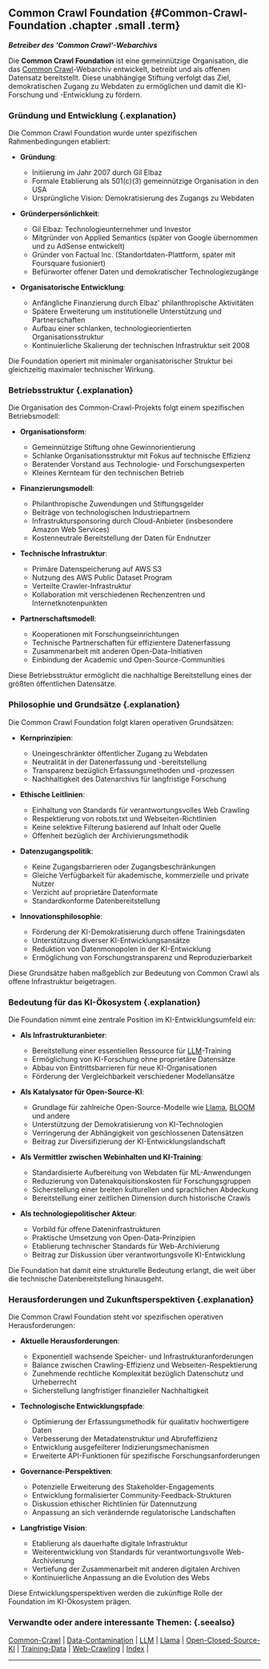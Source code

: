 ## Common Crawl Foundation {#Common-Crawl-Foundation .chapter .small .term}

***Betreiber des 'Common Crawl'-Webarchivs***

Die **Common Crawl Foundation** ist eine gemeinnützige Organisation, die das [Common Crawl](#Common-Crawl)-Webarchiv entwickelt, betreibt und als offenen Datensatz bereitstellt.
Diese unabhängige Stiftung verfolgt das Ziel, demokratischen Zugang zu Webdaten zu ermöglichen und damit die KI-Forschung und -Entwicklung zu fördern.

### Gründung und Entwicklung {.explanation}

Die Common Crawl Foundation wurde unter spezifischen Rahmenbedingungen etabliert:

- **Gründung**: 
  - Initiierung im Jahr 2007 durch Gil Elbaz
  - Formale Etablierung als 501(c)(3) gemeinnützige Organisation in den USA
  - Ursprüngliche Vision: Demokratisierung des Zugangs zu Webdaten

- **Gründerpersönlichkeit**:
  - Gil Elbaz: Technologieunternehmer und Investor
  - Mitgründer von Applied Semantics (später von Google übernommen und zu AdSense entwickelt)
  - Gründer von Factual Inc. (Standortdaten-Plattform, später mit Foursquare fusioniert)
  - Befürworter offener Daten und demokratischer Technologiezugänge

- **Organisatorische Entwicklung**:
  - Anfängliche Finanzierung durch Elbaz' philanthropische Aktivitäten
  - Spätere Erweiterung um institutionelle Unterstützung und Partnerschaften
  - Aufbau einer schlanken, technologieorientierten Organisationsstruktur
  - Kontinuierliche Skalierung der technischen Infrastruktur seit 2008

Die Foundation operiert mit minimaler organisatorischer Struktur bei gleichzeitig maximaler technischer Wirkung.

### Betriebsstruktur {.explanation}

Die Organisation des Common-Crawl-Projekts folgt einem spezifischen Betriebsmodell:

- **Organisationsform**:
  - Gemeinnützige Stiftung ohne Gewinnorientierung
  - Schlanke Organisationsstruktur mit Fokus auf technische Effizienz
  - Beratender Vorstand aus Technologie- und Forschungsexperten
  - Kleines Kernteam für den technischen Betrieb

- **Finanzierungsmodell**:
  - Philanthropische Zuwendungen und Stiftungsgelder
  - Beiträge von technologischen Industriepartnern
  - Infrastruktursponsoring durch Cloud-Anbieter (insbesondere Amazon Web Services)
  - Kostenneutrale Bereitstellung der Daten für Endnutzer

- **Technische Infrastruktur**:
  - Primäre Datenspeicherung auf AWS S3
  - Nutzung des AWS Public Dataset Program
  - Verteilte Crawler-Infrastruktur
  - Kollaboration mit verschiedenen Rechenzentren und Internetknotenpunkten

- **Partnerschaftsmodell**:
  - Kooperationen mit Forschungseinrichtungen
  - Technische Partnerschaften für effizientere Datenerfassung
  - Zusammenarbeit mit anderen Open-Data-Initiativen
  - Einbindung der Academic und Open-Source-Communities

Diese Betriebsstruktur ermöglicht die nachhaltige Bereitstellung eines der größten öffentlichen Datensätze.

### Philosophie und Grundsätze {.explanation}

Die Common Crawl Foundation folgt klaren operativen Grundsätzen:

- **Kernprinzipien**:
  - Uneingeschränkter öffentlicher Zugang zu Webdaten
  - Neutralität in der Datenerfassung und -bereitstellung
  - Transparenz bezüglich Erfassungsmethoden und -prozessen
  - Nachhaltigkeit des Datenarchivs für langfristige Forschung

- **Ethische Leitlinien**:
  - Einhaltung von Standards für verantwortungsvolles Web Crawling
  - Respektierung von robots.txt und Webseiten-Richtlinien
  - Keine selektive Filterung basierend auf Inhalt oder Quelle
  - Offenheit bezüglich der Archivierungsmethodik

- **Datenzugangspolitik**:
  - Keine Zugangsbarrieren oder Zugangsbeschränkungen
  - Gleiche Verfügbarkeit für akademische, kommerzielle und private Nutzer
  - Verzicht auf proprietäre Datenformate
  - Standardkonforme Datenbereitstellung

- **Innovationsphilosophie**:
  - Förderung der KI-Demokratisierung durch offene Trainingsdaten
  - Unterstützung diverser KI-Entwicklungsansätze
  - Reduktion von Datenmonopolen in der KI-Entwicklung
  - Ermöglichung von Forschungstransparenz und Reproduzierbarkeit

Diese Grundsätze haben maßgeblich zur Bedeutung von Common Crawl als offene Infrastruktur beigetragen.

### Bedeutung für das KI-Ökosystem {.explanation}

Die Foundation nimmt eine zentrale Position im KI-Entwicklungsumfeld ein:

- **Als Infrastrukturanbieter**:
  - Bereitstellung einer essentiellen Ressource für [LLM](#LLM)-Training
  - Ermöglichung von KI-Forschung ohne proprietäre Datensätze
  - Abbau von Eintrittsbarrieren für neue KI-Organisationen
  - Förderung der Vergleichbarkeit verschiedener Modellansätze

- **Als Katalysator für Open-Source-KI**:
  - Grundlage für zahlreiche Open-Source-Modelle wie [Llama](#Llama), [BLOOM](#BLOOM) und andere
  - Unterstützung der Demokratisierung von KI-Technologien
  - Verringerung der Abhängigkeit von geschlossenen Datensätzen
  - Beitrag zur Diversifizierung der KI-Entwicklungslandschaft

- **Als Vermittler zwischen Webinhalten und KI-Training**:
  - Standardisierte Aufbereitung von Webdaten für ML-Anwendungen
  - Reduzierung von Datenakquisitionskosten für Forschungsgruppen
  - Sicherstellung einer breiten kulturellen und sprachlichen Abdeckung
  - Bereitstellung einer zeitlichen Dimension durch historische Crawls

- **Als technologiepolitischer Akteur**:
  - Vorbild für offene Dateninfrastrukturen
  - Praktische Umsetzung von Open-Data-Prinzipien
  - Etablierung technischer Standards für Web-Archivierung
  - Beitrag zur Diskussion über verantwortungsvolle KI-Entwicklung

Die Foundation hat damit eine strukturelle Bedeutung erlangt, die weit über die technische Datenbereitstellung hinausgeht.

### Herausforderungen und Zukunftsperspektiven {.explanation}

Die Common Crawl Foundation steht vor spezifischen operativen Herausforderungen:

- **Aktuelle Herausforderungen**:
  - Exponentiell wachsende Speicher- und Infrastrukturanforderungen
  - Balance zwischen Crawling-Effizienz und Webseiten-Respektierung
  - Zunehmende rechtliche Komplexität bezüglich Datenschutz und Urheberrecht
  - Sicherstellung langfristiger finanzieller Nachhaltigkeit

- **Technologische Entwicklungspfade**:
  - Optimierung der Erfassungsmethodik für qualitativ hochwertigere Daten
  - Verbesserung der Metadatenstruktur und Abrufeffizienz
  - Entwicklung ausgefeilterer Indizierungsmechanismen
  - Erweiterte API-Funktionen für spezifische Forschungsanforderungen

- **Governance-Perspektiven**:
  - Potenzielle Erweiterung des Stakeholder-Engagements
  - Entwicklung formalisierter Community-Feedback-Strukturen
  - Diskussion ethischer Richtlinien für Datennutzung
  - Anpassung an sich verändernde regulatorische Landschaften

- **Langfristige Vision**:
  - Etablierung als dauerhafte digitale Infrastruktur
  - Weiterentwicklung von Standards für verantwortungsvolle Web-Archivierung
  - Vertiefung der Zusammenarbeit mit anderen digitalen Archiven
  - Kontinuierliche Anpassung an die Evolution des Webs

Diese Entwicklungsperspektiven werden die zukünftige Rolle der Foundation im KI-Ökosystem prägen.

### Verwandte oder andere interessante Themen: {.seealso}

[Common-Crawl](#Common-Crawl) |
[Data-Contamination](#Data-Contamination) |
[LLM](#LLM) |
[Llama](#Llama) |
[Open-Closed-Source-KI](#Open-Closed-Source-KI) |
[Training-Data](#Training-Data) |
[Web-Crawling](#Web-Crawling) |
[Index](#Index) |

----



